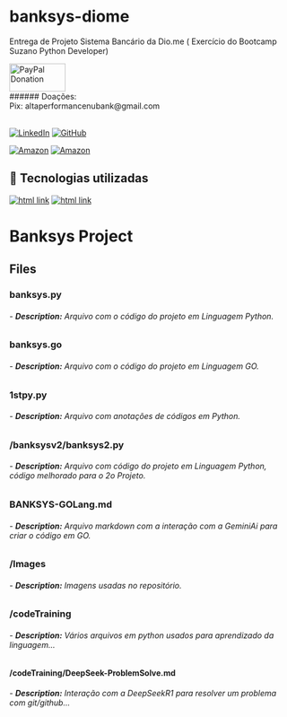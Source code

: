 # banksys-diome
Entrega de Projeto Sistema Bancário da Dio.me ( Exercício do Bootcamp Suzano Python Developer)

<div>
   <a href="https://www.paypal.com/donate/?business=C5ZXDE6A7M28E&no_recurring=0&item_name=Donation+for+Owner+of+this+PayPal+Account&currency_code=BRL" target="_blank">
       <img src="https://www.paypalobjects.com/paypal-ui/logos/svg/paypal-color.svg" alt="PayPal Donation" width="100" height="50">
   </a><br>
   ###### Doações:<br>Pix: altaperformancenubank@gmail.com<br>
</div>
<br>

[![LinkedIn](https://img.shields.io/badge/LinkedIn-0077B5?style=for-the-badge&logo=linkedin&logoColor=white)](https://www.linkedin.com/in/f%C3%A1bio-samuel-dos-santos-canedo-2708b533/)
[![GitHub](https://img.shields.io/badge/GitHub-100000?style=for-the-badge&logo=github&logoColor=white)](https://github.com/Acheroniano)

[![Amazon](https://img.shields.io/badge/Amazon%20Mais%20Vendidos-39E09B?style=social&logo=amazon&logoColor=39E09B)](https://amzn.to/3SYdXzY)
[![Amazon](https://img.shields.io/badge/Amazon%20Ofertas-39E09B?style=social&logo=amazon&logoColor=39E09B)](https://amzn.to/3XbudAb)

<h2> 🤖 Tecnologias utilizadas</h2>

<div>
  <a href="https://www.w3schools.com/python" target="_new"><img src="https://img.shields.io/badge/python-239120?style=for-the-badge&logo=python&logoColor=white" alt="html link"></a>
  <a href="https://www.w3schools.com/go" target="_new"><img src="https://img.shields.io/badge/go-239120?style=for-the-badge&logo=go&logoColor=white" alt="html link"></a>
  <!-- <a href="https://www.w3schools.com/js" target="_new"><img src="https://img.shields.io/badge/JavaScript-F7DF1E?style=for-the-badge&logo=javascript&logoColor=blue" alt="html link"></a>
-->
</div>

# Banksys Project

## Files

### **banksys.py**
###### - **Description:** Arquivo com o código do projeto em Linguagem Python.

### **banksys.go**
###### - **Description:** Arquivo com o código do projeto em Linguagem GO.

### **1stpy.py**
###### - **Description:** Arquivo com anotações de códigos em Python.

### **/banksysv2/banksys2.py**
###### - **Description:** Arquivo com código do projeto em Linguagem Python, código melhorado para o 2o Projeto.

### **BANKSYS-GOLang.md**
###### - **Description:** Arquivo markdown com a interação com a GeminiAi para criar o código em GO.

### **/Images**
###### - **Description:** Imagens usadas no repositório.

### **/codeTraining**
###### - **Description:** Vários arquivos em python usados para aprendizado da linguagem...

#### **/codeTraining/DeepSeek-ProblemSolve.md**
###### - **Description:** Interação com a DeepSeekR1 para resolver um problema com git/github...
